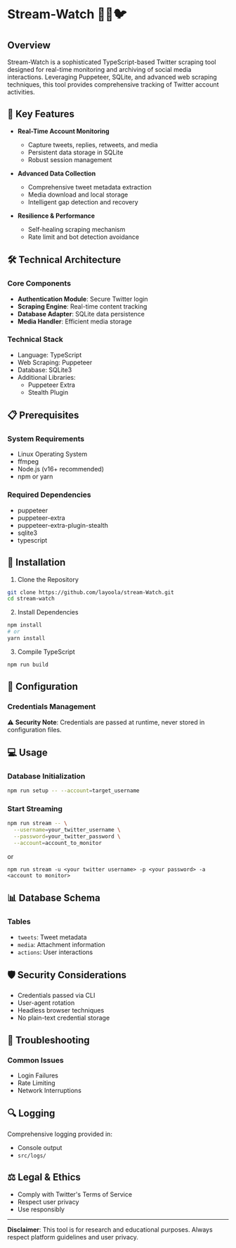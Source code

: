 # Stream-Watch 🕵️‍♂️🐦

## Overview

Stream-Watch is a sophisticated TypeScript-based Twitter scraping tool designed for real-time monitoring and archiving of social media interactions. Leveraging Puppeteer, SQLite, and advanced web scraping techniques, this tool provides comprehensive tracking of Twitter account activities.

## 🚀 Key Features

- **Real-Time Account Monitoring**
  - Capture tweets, replies, retweets, and media
  - Persistent data storage in SQLite
  - Robust session management

- **Advanced Data Collection**
  - Comprehensive tweet metadata extraction
  - Media download and local storage
  - Intelligent gap detection and recovery

- **Resilience & Performance**
  - Self-healing scraping mechanism
  - Rate limit and bot detection avoidance

## 🛠 Technical Architecture

### Core Components
- **Authentication Module**: Secure Twitter login
- **Scraping Engine**: Real-time content tracking
- **Database Adapter**: SQLite data persistence
- **Media Handler**: Efficient media storage

### Technical Stack
- Language: TypeScript
- Web Scraping: Puppeteer
- Database: SQLite3
- Additional Libraries:
  - Puppeteer Extra
  - Stealth Plugin

## 📋 Prerequisites

### System Requirements
- Linux Operating System
- ffmpeg
- Node.js (v16+ recommended)
- npm or yarn

### Required Dependencies
- puppeteer
- puppeteer-extra
- puppeteer-extra-plugin-stealth
- sqlite3
- typescript

## 🔧 Installation

1. Clone the Repository
```bash
git clone https://github.com/layoola/stream-Watch.git
cd stream-watch
```

2. Install Dependencies
```bash
npm install
# or
yarn install
```

3. Compile TypeScript
```bash
npm run build
```

## 🚦 Configuration

### Credentials Management
⚠️ **Security Note**: Credentials are passed at runtime, never stored in configuration files.

## 💻 Usage

### Database Initialization
```bash
npm run setup -- --account=target_username
```

### Start Streaming
```bash
npm run stream -- \
  --username=your_twitter_username \
  --password=your_twitter_password \
  --account=account_to_monitor
```
or

```
npm run stream -u <your twitter username> -p <your password> -a <account to monitor>
```



## 📊 Database Schema

### Tables
- `tweets`: Tweet metadata
- `media`: Attachment information
- `actions`: User interactions

## 🛡️ Security Considerations

- Credentials passed via CLI
- User-agent rotation
- Headless browser techniques
- No plain-text credential storage

## 🐞 Troubleshooting

### Common Issues
- Login Failures
- Rate Limiting
- Network Interruptions

## 🔍 Logging

Comprehensive logging provided in:
- Console output
- `src/logs/`


## ⚖️ Legal & Ethics

- Comply with Twitter's Terms of Service
- Respect user privacy
- Use responsibly

------------

**Disclaimer**: This tool is for research and educational purposes. Always respect platform guidelines and user privacy.